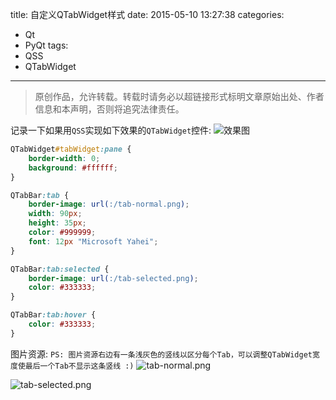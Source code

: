 title: 自定义QTabWidget样式
date: 2015-05-10 13:27:38
categories:
- Qt
- PyQt
tags:
- QSS
- QTabWidget
---
>原创作品，允许转载。转载时请务必以超链接形式标明文章原始出处、作者信息和本声明，否则将追究法律责任。

记录一下如果用`QSS`实现如下效果的`QTabWidget`控件:
![效果图](result.png)

``` css
QTabWidget#tabWidget:pane {
    border-width: 0;
    background: #ffffff;
}

QTabBar:tab {
    border-image: url(:/tab-normal.png);
    width: 90px;
    height: 35px;
    color: #999999;
    font: 12px "Microsoft Yahei";
}

QTabBar:tab:selected {
    border-image: url(:/tab-selected.png);
    color: #333333;
}

QTabBar:tab:hover {
    color: #333333;
}
```

图片资源: `PS: 图片资源右边有一条浅灰色的竖线以区分每个Tab，可以调整QTabWidget宽度使最后一个Tab不显示这条竖线 :)`
![tab-normal.png](tab-normal.png)

![tab-selected.png](tab-selected.png)
